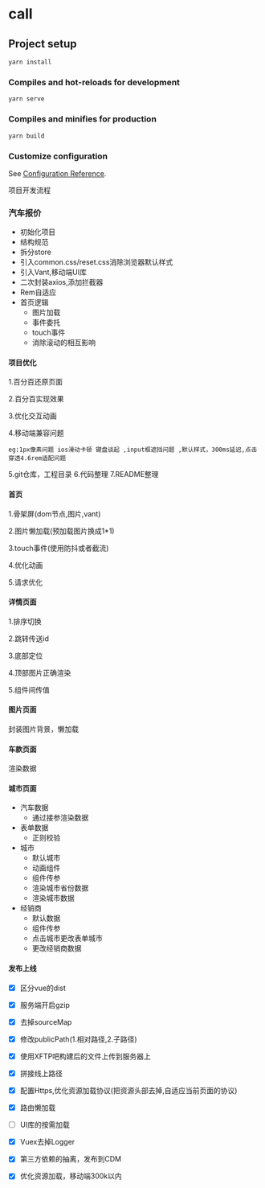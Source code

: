 <!--
 * @Author: your name
 * @Date: 2019-12-02 19:40:53
 * @LastEditTime : 2019-12-17 21:02:37
 * @LastEditors  : Please set LastEditors
 * @Description: In User Settings Edit
 * @FilePath: \vueparamse:\call\README.md
 -->
# call

## Project setup
```
yarn install
```

### Compiles and hot-reloads for development
```
yarn serve
```

### Compiles and minifies for production
```
yarn build
```

### Customize configuration
See [Configuration Reference](https://cli.vuejs.org/config/).

项目开发流程

### 汽车报价
    
- 初始化项目
- 结构规范
- 拆分store
- 引入common.css/reset.css消除浏览器默认样式
- 引入Vant,移动端UI库
- 二次封装axios,添加拦截器
- Rem自适应
- 首页逻辑
    - 图片加载
    - 事件委托
    - touch事件
    - 消除滚动的相互影响
#### 项目优化
    
1.百分百还原页面

2.百分百实现效果

3.优化交互动画

4.移动端兼容问题
  
    eg:1px像素问题 ios滑动卡顿 键盘谈起 ,input框遮挡问题 ,默认样式，300ms延迟,点击穿透4.6rem适配问题
5.git仓库，工程目录
6.代码整理
7.README整理
#### 首页
1.骨架屏(dom节点,图片,vant)

2.图片懒加载(预加载图片换成1*1)

3.touch事件(使用防抖或者截流)

4.优化动画

5.请求优化

#### 详情页面
1.排序切换

2.跳转传送id

3.底部定位

4.顶部图片正确渲染

5.组件间传值

#### 图片页面
封装图片背景，懒加载

#### 车款页面
渲染数据

#### 城市页面
- 汽车数据
  - 通过接参渲染数据
- 表单数据
  - 正则校验 
- 城市
  - 默认城市
  - 动画组件
  - 组件传参
  - 渲染城市省份数据
  - 渲染城市数据
- 经销商
  - 默认数据
  - 组件传参
  - 点击城市更改表单城市
  - 更改经销商数据
  
#### 发布上线

- [x]  区分vue的dist
- [x] 服务端开启gzip
- [x] 去掉sourceMap
- [x] 修改publicPath(1.相对路径,2.子路径)
- [x] 使用XFTP吧构建后的文件上传到服务器上
- [x] 拼接线上路径
- [x] 配置Https,优化资源加载协议(把资源头部去掉,自适应当前页面的协议)
- [x] 路由懒加载
- [ ]  UI库的按需加载
- [x]  Vuex去掉Logger
- [x]  第三方依赖的抽离，发布到CDM
- [x]  优化资源加载，移动端300k以内

